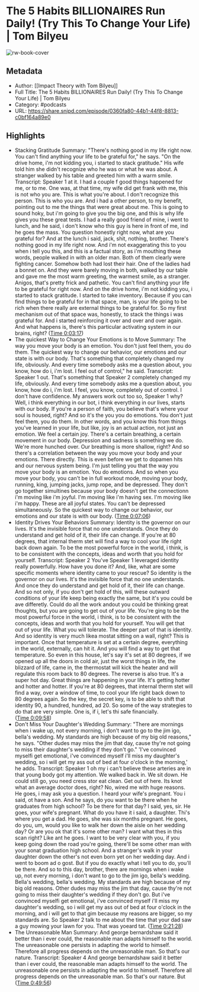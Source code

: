 # The 5 Habits BILLIONAIRES Run Daily! (Try This To Change Your Life) | Tom Bilyeu

![rw-book-cover](https://images.weserv.nl/?url=https%3A%2F%2Fd3wo5wojvuv7l.cloudfront.net%2Ft_rss_itunes_square_1400%2Fimages.spreaker.com%2Foriginal%2F02d7e2e19172b02a8444038b587be633.jpg&w=100&h=100)

## Metadata
- Author: [[Impact Theory with Tom Bilyeu]]
- Full Title: The 5 Habits BILLIONAIRES Run Daily! (Try This To Change Your Life) | Tom Bilyeu
- Category: #podcasts
- URL: https://share.snipd.com/episode/0360fa80-44b1-44f8-8813-c0bf164a89e0

## Highlights
- Stacking Gratitude
  Summary:
  "There's nothing good in my life right now. You can't find anything your life to be grateful for," he says. "On the drive home, i'm not kidding you, i started to stack gratitude." His wife told him she didn't recognize who he was or what he was about. A stranger walked by his table and greeted him with a warm smile.
  Transcript:
  Speaker 1
  at it. I had a couple f good things happened for me, or to me. One was, at that time, my wife did get frank with me, this is not who you are. This is what you're about. I don't recognize this person. This is who you are. And i had a other person, to my benefit, pointing out to me the things that were great about me. This is going to sound hoky, but i'm going to give you the big one, and this is why life gives you these great tests. I had a really good friend of mine, i went to lunch, and he said, i don't know who this guy is here in front of me, ind he goes the mass. You question honestly right now, what are you grateful for? And at the lunch i said, jack, shit, nothing, brother. There's nothing good in my life right now. And i'm not exaggerating this to you when i tell you this, and this is a factual story, as i'm mouthing these words, people walked in with an older man. Both of them clearly were fighting cancer. Somehow both had lost their hair. One of the ladies had a bonnet on. And they were barely moving in both, walked by our table and gave me the most warm greeting, the warmest smile, as a stranger. Anigos, that's pretty frick and pathetic. You can't find anything your life to be grateful for right now. And on the drive home, i'm not kidding you, i started to stack gratitude. I started to take inventory. Because if you can find things to be grateful for in that space, man, is your life going to be rich when there really are external things to be grateful for. So my first mechanism out of that space was, honestly, to stack the things i was grateful for. And i started reinforcing it over and over and over again. And what happens is, there's this particular activating system in our brains, right? ([Time 0:03:17](https://share.snipd.com/snip/665d3652-fd05-48c9-9b95-a8def09d04f9))
- The quickest Way to Change Your Emotions is to Move
  Summary:
  The way you move your body is an emotion. You don't just feel them, you do them. The quickest way to change our behavior, our emotions and our state is with our body. That's something that completely changed my life, obviously. And every time somebody asks me a question about, you know, how do i, i'm lost. I feel out of control," he said.
  Transcript:
  Speaker 1
  out. That's something that
  Speaker 2
  completely changed my life, obviously. And every time somebody asks me a question about, you know, how do i, i'm lost. I feel, you know, completely out of control. I don't have confidence. My answers work out too so,
  Speaker 1
  why? Well, i think everything in our bot, i think everything in our lives, starts with our body. If you're a person of faith, you believe that's where your soul is housed, right? And so it's the you you do emotions. You don't just feel them, you do them. In other words, and you know this from things you've learned in your life, but like, joy is an actual action, not just an emotion. We feel a certain joy. There's a certain breathing, a certain movement in our body. Depression and sadness is something we do. We're more hunched over. Our breathing is more shallow, right? And so there's a correlation between the way you move your body and your emotions. There directly. This is even before we get to dopamen hits and our nervous system being. I'm just telling you that the way you move your body is an emotion. You do emotions. And so when you move your body, you can't be in full workout mode, moving your body, running, king, jumping jacks, jump rope, and be depressed. They don't go together simultines because your body doesn't get the connectionn i'm moving like i'm joyful. I'm moving like i'm having sex. I'm moving like i'm happy. These are all joyful states. You can't be depressed simultaneously. So the quickest way to change our behavior, our emotions and our state is with our body. ([Time 0:07:06](https://share.snipd.com/snip/f26a90d2-8dca-4781-b306-c4953a684f1e))
- Identity Drives Your Behaviors
  Summary:
  Identity is the governor on our lives. It's the invisible force that no one understands. Once they do understand and get hold of it, their life can change. If you're at 80 degrees, that internal therm stet will find a way to cool your life right back down again. To be the most powerful force in the world, i think, is to be consistent with the concepts, ideas and worth that you hold for yourself.
  Transcript:
  Speaker 2
  You've
  Speaker 1
  leveraged identity really powerfully. How have you done it? And, like, what are some specific moments where identity came to your rescue? So identity is the governor on our lives. It's the invisible force that no one understands. And once they do understand and get hold of it, their life can change. And so not only, if you don't get hold of this, will these outward conditions of your life keep being exactly the same, but it's you could be ave differetly. Could do all the work andout you could be thinking great thoughts, but you are going to get out of your life. You're ging to be the most powerful force in the world, i think, is to be consistent with the concepts, ideas and worth that you hold for yourself. You will get that out of your life. What you will tolerate. The deeper part of that is identity. And so identity is very much likea mostat sitting on a wall, right? This is important. Once that temperature is set at a certain degree, everything in the world, externally, can hit it. And you will find a way to get that temperature. So even in this house, let's say it's set at 80 degrees, if we opened up all the doors in cold air, just the worst things in life, the blizzard of life, came in, the thermostat will kick the heater and will regulate this room back to 80 degrees. The reverse is also true. It's a super hot day. Great things are happening in your life. It's getting hotter and hotter and hotter. If you're at 80 degrees, that internal therm stet will find a way, over a window of time, to cool your life right back down to 80 degrees again. So the key, the secret key, is to be able to shift that identity 90, a hundred, hundred, ad 20. So some of the way strategies to do that are very simple. One is, if i, let's thi safe financially. ([Time 0:09:58](https://share.snipd.com/snip/982c1b77-d8d1-4711-80fa-13d3db67fa31))
- Don't Miss Your Daughter's Wedding
  Summary:
  "There are mornings when i wake up, not every morning, i don't want to go to the jim igo, bella's wedding. My standards are high because of my big old reasons," he says. "Other dudes may miss the jim that day, cause thy're not going to miss their daughter's wedding if they don't go." 'I've convinced myselfi get emotional, i've convinced myself i'll miss my daughter's wedding, so i will get my ass out of bed at four o'clock in the morning,' he adds.
  Transcript:
  Speaker 1
  oh my i can't believe these arteries are in that young body got my attention. We walked back in. We sit down. He could still go, you need cress stor eat clean. Get out of here. Its knot what an average doctor does, right? No, wired me with huge reasons. He goes, i may ask you a question. I heard your wife's pregnant. You i said, ot have a son. And he says, do you want to be there when he graduates from high school? To be there for that day? I said, yes, sir. He goes, your wife's pregnant. What do you have it i said, a daughter. Thi's where you get a dad. He goes, she was six months pregnant. He goes, do you, um, would you like to walk her down the aisle on her wedding day? Or are you ok that it's some other man? I want what thes in this scan right? Like ant he goes. I want to be very clear with you, if you keep going down the road you're going, there'll be some other man with your sonat graduation high school. And a stranger's walk in your daughter down the other's not even born yet on her wedding day. And i went to boom ad o gost. But if you do exactly what i tell you to do, you'll be there. And so to this day, brother, there are mornings when i wake up, not every morning, i don't want to go to the jim igo, bella's wedding. Bella's wedding, bella's wedding. My standards are high because of my big old reasons. Other dudes may miss the jim that day, cause thy're not going to miss their daughter's wedding if they don't go. But i've convinced myselfi get emotional, i've convinced myself i'll miss my daughter's wedding, so i will get my ass out of bed at four o'clock in the morning, and i will get to that gim because my reasons are bigger, so my standards are. So
  Speaker 2
  talk to me about the time that your dad saw a guy mowing your lawn for you. That was yoeard tat. ([Time 0:21:28](https://share.snipd.com/snip/459cfd19-6875-4153-ad76-95e587d7ded8))
- The Unreasonable Man
  Summary:
  And george bernardshaw said it better than i ever could, the reasonable man adapts himself to the world. The unreasonable one persists in adapting the world to himself. Therefore all progress depends on the unreasonable man. So that's our nature.
  Transcript:
  Speaker 4
  And george bernardshaw said it better than i ever could, the reasonable man adapts himself to the world. The unreasonable one persists in adapting the world to himself. Therefore all progress depends on the unreasonable man. So that's our nature. But ([Time 0:49:56](https://share.snipd.com/snip/b4883d63-f034-4e09-a766-3a5cc5cf1139))
